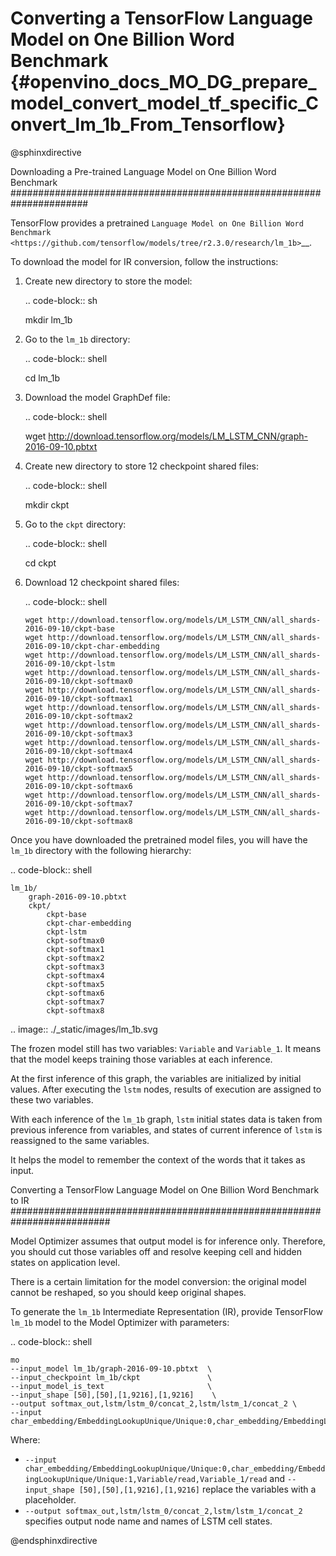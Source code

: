 # Converting a TensorFlow Language Model on One Billion Word Benchmark {#openvino_docs_MO_DG_prepare_model_convert_model_tf_specific_Convert_lm_1b_From_Tensorflow}

@sphinxdirective

Downloading a Pre-trained Language Model on One Billion Word Benchmark
######################################################################

TensorFlow provides a pretrained `Language Model on One Billion Word Benchmark <https://github.com/tensorflow/models/tree/r2.3.0/research/lm_1b>`__.

To download the model for IR conversion, follow the instructions:

1. Create new directory to store the model:

   .. code-block:: sh

      mkdir lm_1b

2. Go to the ``lm_1b`` directory:

   .. code-block:: shell

      cd lm_1b

3. Download the model GraphDef file:

   .. code-block:: shell

      wget http://download.tensorflow.org/models/LM_LSTM_CNN/graph-2016-09-10.pbtxt

4. Create new directory to store 12 checkpoint shared files:

   .. code-block:: shell

      mkdir ckpt

5. Go to the ``ckpt`` directory:

   .. code-block:: shell

      cd ckpt

6. Download 12 checkpoint shared files:

   .. code-block:: shell

       wget http://download.tensorflow.org/models/LM_LSTM_CNN/all_shards-2016-09-10/ckpt-base
       wget http://download.tensorflow.org/models/LM_LSTM_CNN/all_shards-2016-09-10/ckpt-char-embedding
       wget http://download.tensorflow.org/models/LM_LSTM_CNN/all_shards-2016-09-10/ckpt-lstm
       wget http://download.tensorflow.org/models/LM_LSTM_CNN/all_shards-2016-09-10/ckpt-softmax0
       wget http://download.tensorflow.org/models/LM_LSTM_CNN/all_shards-2016-09-10/ckpt-softmax1
       wget http://download.tensorflow.org/models/LM_LSTM_CNN/all_shards-2016-09-10/ckpt-softmax2
       wget http://download.tensorflow.org/models/LM_LSTM_CNN/all_shards-2016-09-10/ckpt-softmax3
       wget http://download.tensorflow.org/models/LM_LSTM_CNN/all_shards-2016-09-10/ckpt-softmax4
       wget http://download.tensorflow.org/models/LM_LSTM_CNN/all_shards-2016-09-10/ckpt-softmax5
       wget http://download.tensorflow.org/models/LM_LSTM_CNN/all_shards-2016-09-10/ckpt-softmax6
       wget http://download.tensorflow.org/models/LM_LSTM_CNN/all_shards-2016-09-10/ckpt-softmax7
       wget http://download.tensorflow.org/models/LM_LSTM_CNN/all_shards-2016-09-10/ckpt-softmax8


Once you have downloaded the pretrained model files, you will have the ``lm_1b`` directory with the following hierarchy:

.. code-block:: shell

    lm_1b/
        graph-2016-09-10.pbtxt
        ckpt/
            ckpt-base
            ckpt-char-embedding
            ckpt-lstm
            ckpt-softmax0
            ckpt-softmax1
            ckpt-softmax2
            ckpt-softmax3
            ckpt-softmax4
            ckpt-softmax5
            ckpt-softmax6
            ckpt-softmax7
            ckpt-softmax8



.. image:: ./_static/images/lm_1b.svg

The frozen model still has two variables: ``Variable`` and ``Variable_1``.
It means that the model keeps training those variables at each inference.

At the first inference of this graph, the variables are initialized by initial values.
After executing the ``lstm`` nodes, results of execution are assigned to these two variables.

With each inference of the ``lm_1b`` graph, ``lstm`` initial states data is taken from previous inference
from variables, and states of current inference of ``lstm`` is reassigned to the same variables.

It helps the model to remember the context of the words that it takes as input.

Converting a TensorFlow Language Model on One Billion Word Benchmark to IR
##########################################################################

Model Optimizer assumes that output model is for inference only.
Therefore, you should cut those variables off and resolve keeping cell and hidden states on application level.

There is a certain limitation for the model conversion: the original model cannot be reshaped, so you should keep original shapes.

To generate the ``lm_1b`` Intermediate Representation (IR), provide TensorFlow ``lm_1b`` model to the
Model Optimizer with parameters:

.. code-block:: shell

    mo
    --input_model lm_1b/graph-2016-09-10.pbtxt  \
    --input_checkpoint lm_1b/ckpt               \
    --input_model_is_text                       \
    --input_shape [50],[50],[1,9216],[1,9216]    \
    --output softmax_out,lstm/lstm_0/concat_2,lstm/lstm_1/concat_2 \
    --input char_embedding/EmbeddingLookupUnique/Unique:0,char_embedding/EmbeddingLookupUnique/Unique:1,Variable/read,Variable_1/read

Where:

* ``--input char_embedding/EmbeddingLookupUnique/Unique:0,char_embedding/EmbeddingLookupUnique/Unique:1,Variable/read,Variable_1/read`` and ``--input_shape [50],[50],[1,9216],[1,9216]`` replace the variables with a placeholder.
* ``--output softmax_out,lstm/lstm_0/concat_2,lstm/lstm_1/concat_2`` specifies output node name and names of LSTM cell states.

@endsphinxdirective

